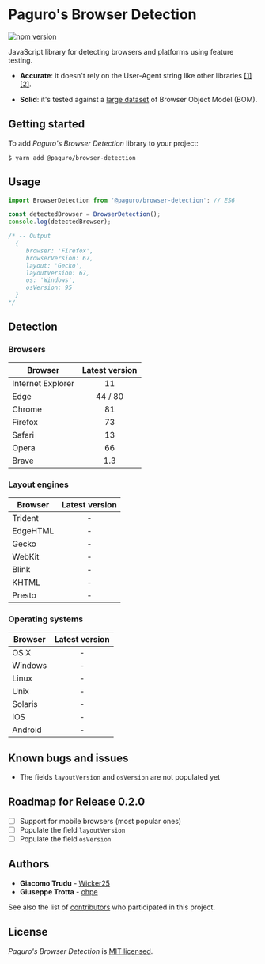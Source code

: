 # Paguro's Browser Detection

[![npm version](https://badge.fury.io/js/%40paguro%2Fbrowser-detection.svg)](https://badge.fury.io/js/%40paguro%2Fbrowser-detection)

JavaScript library for detecting browsers and platforms using feature testing.

* **Accurate**: it doesn't rely on the User-Agent string like other libraries
[\[1\]](https://www.zdnet.com/article/google-to-phase-out-user-agent-strings-in-chrome/)
[\[2\]](https://forums.developer.apple.com/thread/119186).

* **Solid**: it's tested against a [large dataset](https://github.com/paguro/browser-detection/blob/master/testing/test-cases.js)
of Browser Object Model (BOM).

## Getting started

To add _Paguro's Browser Detection_ library to your project:

```
$ yarn add @paguro/browser-detection
```

## Usage

```js
import BrowserDetection from '@paguro/browser-detection'; // ES6

const detectedBrowser = BrowserDetection();
console.log(detectedBrowser);

/* -- Output
  {
     browser: 'Firefox',
     browserVersion: 67,
     layout: 'Gecko',
     layoutVersion: 67,
     os: 'Windows',
     osVersion: 95
  }
*/
```

## Detection

### Browsers

| Browser            | Latest version |
|--------------------|:--------------:|
| Internet Explorer  |       11       |
| Edge               |     44 / 80    |
| Chrome             |       81       |
| Firefox            |       73       |
| Safari             |       13       |
| Opera              |       66       |
| Brave              |       1.3      |

### Layout engines

| Browser    | Latest version |
|------------|:--------------:|
| Trident    |       -        |
| EdgeHTML   |       -        |
| Gecko      |       -        |
| WebKit     |       -        |
| Blink      |       -        |
| KHTML      |       -        |
| Presto     |       -        |

### Operating systems

| Browser    | Latest version |
|------------|:--------------:|
| OS X       |       -        |
| Windows    |       -        |
| Linux      |       -        |
| Unix       |       -        |
| Solaris    |       -        |
| iOS        |       -        |
| Android    |       -        |

## Known bugs and issues

- The fields `layoutVersion` and `osVersion` are not populated yet

## Roadmap for Release 0.2.0

- [ ] Support for mobile browsers (most popular ones)
- [ ] Populate the field `layoutVersion`
- [ ] Populate the field `osVersion`

## Authors

- **Giacomo Trudu** - [Wicker25](https://github.com/Wicker25)
- **Giuseppe Trotta** - [ohpe](https://github.com/ohpe)

See also the list of [contributors](https://github.com/paguro/browser-detection/graphs/contributors)
who participated in this project.

## License

_Paguro's Browser Detection_ is [MIT licensed](https://github.com/paguro/browser-detection/blob/master/LICENSE).
